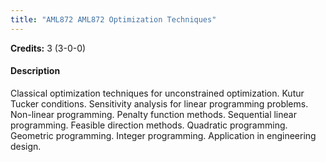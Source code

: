 ```yaml
---
title: "AML872 AML872 Optimization Techniques"
---
```

**Credits:** 3 (3-0-0)

#### Description
Classical optimization techniques for unconstrained optimization. Kutur Tucker conditions. Sensitivity analysis for linear programming problems. Non-linear programming. Penalty function methods. Sequential linear programming. Feasible direction methods. Quadratic programming. Geometric programming. Integer programming. Application in engineering design.